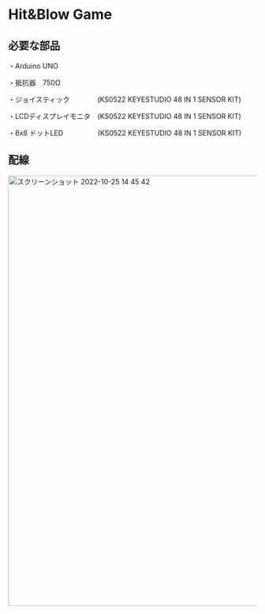 # Hit&Blow Game

## 必要な部品

・Arduino UNO

・抵抗器　750Ω

・ジョイスティック　　　　(KS0522 KEYESTUDIO 48 IN 1 SENSOR KIT)

・LCDディスプレイモニタ　(KS0522 KEYESTUDIO 48 IN 1 SENSOR KIT)

・8x8 ドットLED　　　　　(KS0522 KEYESTUDIO 48 IN 1 SENSOR KIT)

## 配線

<img width="874" alt="スクリーンショット 2022-10-25 14 45 42" src="https://user-images.githubusercontent.com/64641621/197692614-6dfe0057-76b1-4126-a41b-e048f041e63c.png">
